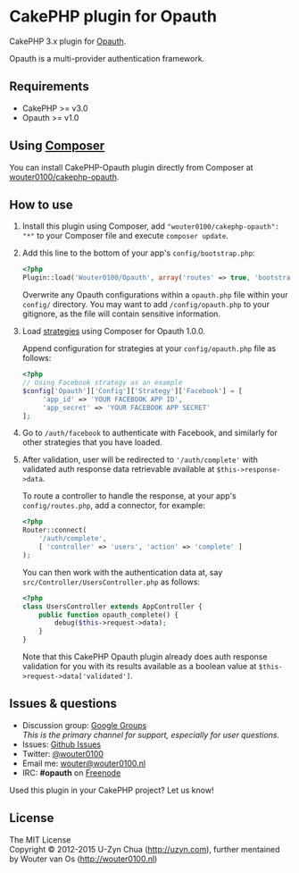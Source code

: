 CakePHP plugin for Opauth
=========================

CakePHP 3.x plugin for [Opauth](https://github.com/opauth/opauth).

Opauth is a multi-provider authentication framework.

Requirements
---------
- CakePHP >= v3.0
- Opauth >= v1.0

Using [Composer](http://getcomposer.org/)
-----------
You can install CakePHP-Opauth plugin directly from Composer at [wouter0100/cakephp-opauth](http://packagist.org/packages/wouter0100/cakephp-opauth).

How to use
----------
1. Install this plugin using Composer, add `"wouter0100/cakephp-opauth": "*"` to your Composer file and execute `composer update`.

2. Add this line to the bottom of your app's `config/bootstrap.php`:

   ```php
   <?php
   Plugin::load('Wouter0100/Opauth', array('routes' => true, 'bootstrap' => true));
   ```
   Overwrite any Opauth configurations within a `opauth.php` file within your `config/` directory. You may want to add `/config/opauth.php` to your gitignore, as the file will contain sensitive information.

4. Load [strategies](https://github.com/uzyn/opauth/wiki/list-of-strategies) using Composer for Opauth 1.0.0.

   Append configuration for strategies at your `config/opauth.php` file as follows:
   ```php
   <?php
   // Using Facebook strategy as an example
   $config['Opauth']['Config']['Strategy']['Facebook'] = [
        'app_id' => 'YOUR FACEBOOK APP ID',
        'app_secret' => 'YOUR FACEBOOK APP SECRET'
   ];
   ```

5. Go to `/auth/facebook` to authenticate with Facebook, and similarly for other strategies that you have loaded.

6. After validation, user will be redirected to `'/auth/complete'` with validated auth response data retrievable available at `$this->response->data`.

   To route a controller to handle the response, at your app's `config/routes.php`, add a connector, for example:

   ```php
   <?php
   Router::connect(
       '/auth/complete', 
       [ 'controller' => 'users', 'action' => 'complete' ]
   );
   ```

   You can then work with the authentication data at, say `src/Controller/UsersController.php` as follows:
   
   ```php
   <?php
   class UsersController extends AppController {
       public function opauth_complete() {
           debug($this->request->data);
       }
   }
   ```

   Note that this CakePHP Opauth plugin already does auth response validation for you with its results available as a boolean value at `$this->request->data['validated']`.

Issues & questions
-------------------
- Discussion group: [Google Groups](https://groups.google.com/group/opauth)  
  _This is the primary channel for support, especially for user questions._
- Issues: [Github Issues](https://github.com/wouter0100/cakephp-opauth/issues)  
- Twitter: [@wouter0100](http://twitter.com/wouter0100)  
- Email me: wouter@wouter0100.nl
- IRC: **#opauth** on [Freenode](http://webchat.freenode.net/?channels=opauth&uio=d4)

<p>Used this plugin in your CakePHP project? Let us know!</p>

License
---------
The MIT License  
Copyright © 2012-2015 U-Zyn Chua (http://uzyn.com), further mentained by Wouter van Os (http://wouter0100.nl)
